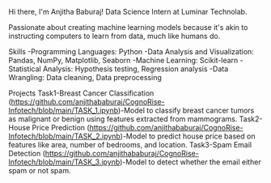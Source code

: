 Hi there, I'm Anjitha Baburaj! Data Science Intern at Luminar Technolab. 

Passionate about creating machine learning models because it's akin to instructing computers to learn from data, much like humans do.

Skills -Programming Languages: Python -Data Analysis and Visualization: Pandas, NumPy, Matplotlib, Seaborn -Machine Learning: Scikit-learn -Statistical Analysis: Hypothesis testing, Regression analysis -Data Wrangling: Data cleaning, Data preprocessing

Projects Task1-Breast Cancer Classification (https://github.com/anjithababuraj/CognoRise-Infotech/blob/main/TASK_1.ipynb)-Model to classify breast cancer tumors as malignant or benign using features extracted from mammograms. Task2-House Price Prediction (https://github.com/anjithababuraj/CognoRise-Infotech/blob/main/TASK_2.ipynb)-Model to predict house price based on features like area, number of bedrooms, and location. Task3-Spam Email Detection (https://github.com/anjithababuraj/CognoRise-Infotech/blob/main/TASK_3.ipynb)-Model to detect whether the email either spam or not spam.

